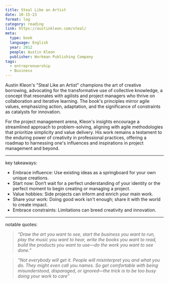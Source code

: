```yaml
---
title: Steal Like an Artist
date: 10-15-23
format: log
category: reading
link: https://austinkleon.com/steal/
meta:
  type: book
  language: English
  year: 2012
  people: Austin Kleon
  publisher: Workman Publishing Company
tags:
  - entreprenuership
  - Business
---
```


Austin Kleon's "Steal Like an Artist" champions the art of creative borrowing, advocating for the transformative use of collective knowledge, a concept that resonates with agilists and project managers who thrive on collaboration and iterative learning. The book's principles mirror agile values, emphasizing action, adaptation, and the significance of constraints as catalysts for innovation.

For the project management arena, Kleon's insights encourage a streamlined approach to problem-solving, aligning with agile methodologies that prioritize simplicity and value delivery. His work remains a testament to the enduring power of creativity in professional practices, offering a roadmap to harnessing one's influences and inspirations in project management and beyond.

---

key takeaways:

- Embrace influence: Use existing ideas as a springboard for your own unique creations.
- Start now: Don’t wait for a perfect understanding of your identity or the perfect moment to begin creating or managing a project.
- Value hobbies: Side projects can inform and enrich your main work.
- Share your work: Doing good work isn't enough; share it with the world to create impact.
- Embrace constraints: Limitations can breed creativity and innovation.

---

notable quotes:

> *“Draw the art you want to see, start the business you want to run, play the music you want to hear, write the books you want to read, build the products you want to use—do the work you want to see done.”*

> *“Not everybody will get it. People will misinterpret you and what you do. They might even call you names. So get comfortable with being misunderstood, disparaged, or ignored—the trick is to be too busy doing your work to care”*